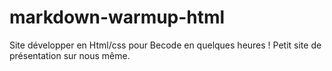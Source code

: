 # markdown-warmup-html

Site développer en Html/css pour Becode en quelques heures ! 
Petit site de présentation sur nous même.